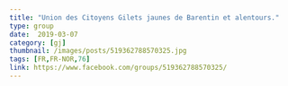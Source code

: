 ```yaml
---
title: "Union des Citoyens Gilets jaunes de Barentin et alentours."
type: group
date:  2019-03-07
category: [gj]
thumbnail: /images/posts/519362788570325.jpg
tags: [FR,FR-NOR,76]
link: https://www.facebook.com/groups/519362788570325/
---
```


